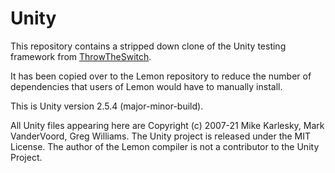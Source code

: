 # Unity
This repository contains a stripped down clone of the Unity testing framework from [ThrowTheSwitch](https://github.com/ThrowTheSwitch/Unity).

It has been copied over to the Lemon repository to reduce the number of dependencies that users of Lemon would have to manually install.

This is Unity version 2.5.4 (major-minor-build).

All Unity files appearing here are Copyright (c) 2007-21 Mike Karlesky, Mark VanderVoord, Greg Williams. The Unity project is released under the MIT License. The author of the Lemon compiler is not a contributor to the Unity Project.
